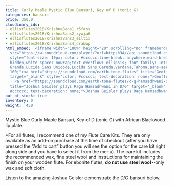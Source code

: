 ```yaml
---
title: Curly Maple Mystic Blue Bansuri, Key of D (tonic G)
categories: bansuri
price: 350.0
cloudinary_ids:
- ellisflutes2018/KrishnaBans1_r5fass
- ellisflutes2018/KrishnaBans2_rywja6
- ellisflutes2018/KrishnaBans3_eiltix
- ellisflutes2018/KrishnaBans4_drabwp
html_embed: '<iframe width="100%" height="20" scrolling="no" frameborder="no" allow="autoplay"
  src="https://w.soundcloud.com/player/?url=https%3A//api.soundcloud.com/tracks/213867638&color=%23ff5500&inverse=false&auto_play=false&show_user=true"></iframe><div
  style="font-size: 10px; color: #cccccc;line-break: anywhere;word-break: normal;overflow:
  hidden;white-space: nowrap;text-overflow: ellipsis; font-family: Interstate,Lucida
  Grande,Lucida Sans Unicode,Lucida Sans,Garuda,Verdana,Tahoma,sans-serif;font-weight:
  100;"><a href="https://soundcloud.com/earth-tone-flutes" title="Geoffrey Ellis Flutes"
  target="_blank" style="color: #cccccc; text-decoration: none;">Geoffrey Ellis Flutes</a>
  · <a href="https://soundcloud.com/earth-tone-flutes/d-g-hamsadhwani-by-joshua-geisler"
  title="Joshua Geisler plays Raga Hamsadhwani in D/G" target="_blank" style="color:
  #cccccc; text-decoration: none;">Joshua Geisler plays Raga Hamsadhwani in D/G</a></div>'
out_of_stock: true
inventory: 0
weight: '450'
---
```


Mystic Blue Curly Maple Bansuri, Key of D (tonic G) with African Blackwood lip plate.

*For all flutes, I recommend one of my Flute Care Kits.  They are only available as an add-on purchase at the time of checkout (after you have pressed the “Add to cart” button you will see the option for the care kit right along side and you have to select it from the menu). The care kit includes the recommended wax, fine steel wool and instructions for maintaining the finish on your wooden flute.  For ebonite flutes, **do not use steel wool-**-only wax and soft cloth.

Listen to the amazing Joshua Geisler demonstrate the D/G bansuri below.